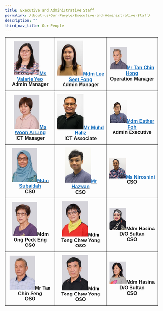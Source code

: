 ```yaml
---
title: Executive and Administrative Staff
permalink: /about-us/Our-People/Executive-and-Administrative-Staff/
description: ""
third_nav_title: Our People
---
```

<style type="text/css">
.tg  {border-collapse:collapse;border-spacing:0;}
.tg td{border-color:black;border-style:solid;border-width:1px;font-family:Arial, sans-serif;font-size:16px;
  overflow:hidden;padding:10px 5px;word-break:normal;}
.tg th{border-color:black;border-style:solid;border-width:1px;font-family:Arial, sans-serif;font-size:14px;
  font-weight:normal;overflow:hidden;padding:10px 5px;word-break:normal;}
.tg .tg-f4yw{background-color:#FFF;text-align:center;vertical-align:middle}
.tg .tg-vgmr{background-color:#;text-align:center;vertical-align:middle}
</style>
<table class="tg">
<thead>
			<td colspan="2" class="tg-vgmr"><img style="width:55%" src="/images/About%20Us/Our%20People/Executive%20and%20Admin%20Staff/valarie_2021.jpg"><span style="font-weight:bold"><span style="font-weight:bold"><a rel="noopener noreferrer" target="_blank" href="mailto:yeo_hwee_khoo@moe.edu.sg"><span style="text-decoration;color:#1E73BE;background-color:transparent">Ms Valarie Yeo</span></a><br>Admin Manager
		 <td colspan="2" class="tg-vgmr"><img style="width:55%" src="/images/About%20Us/Our%20People/Executive%20and%20Admin%20Staff/SeetFong.jpg"><span style="font-weight:bold"><a rel="noopener noreferrer" target="_blank" href="mailto:lee_seet_fong@moe.edu.sg"><span style="text-decoration:underline;color:#1E73BE;background-color:transparent">Mdm Lee Seet Fong</span></a><br>Admin Manager
		<td colspan="2" class="tg-vgmr"><img style="width:35%" src="/images/About%20Us/Our%20People/Executive%20and%20Admin%20Staff/tan chin hong_2021.jpg"><span style="font-weight:bold"><a rel="noopener noreferrer" target="_blank" href="mailto:tan_chin_hong@moe.edu.sg"><span style="text-decoration:underline;color:#1E73BE;background-color:transparent">Mr Tan Chin Hong</span></a><br>Operation Manager
			<tr>
				<td colspan="2" class="tg-vgmr"><img style="width:55%" src="/images/About%20Us/Our%20People/Executive%20and%20Admin%20Staff/ai ling_2021.jpg"><span style="font-weight:bold"><span style="font-weight:bold"><a rel="noopener noreferrer" target="_blank" href="mailto:woon_ai_ling@moe.edu.sg"><span style="text-decoration;color:#1E73BE;background-color:transparent">Ms Woon Ai Ling</span></a><br>ICT Manager
		 <td colspan="2" class="tg-vgmr"><img style="width:55%" src="/images/About%20Us/Our%20People/Executive%20and%20Admin%20Staff/Hafiz_2021.jpg"><span style="font-weight:bold"><a rel="noopener noreferrer" target="_blank" href="mailto:muhammad_hafiz_mohamed_yasim@moe.edu.sg"><span style="text-decoration:underline;color:#1E73BE;background-color:transparent">Mr Muhd Hafiz</span></a><br>ICT Associate
		<td colspan="2" class="tg-vgmr"><img style="width:35%" src="/images/About%20Us/Our%20People/Executive%20and%20Admin%20Staff/EstherPoh_NewOrgChart.jpg"><span style="font-weight:bold"><a rel="noopener noreferrer" target="_blank" href="mailto:muhammad_hafiz_mohamed_yasim@moe.edu.sg"><span style="text-decoration:underline;color:#1E73BE;background-color:transparent">Mdm Esther Poh</span></a><br>Admin Executive
			<tr>
				<td colspan="2" class="tg-vgmr"><img style="width:55%" src="/images/About%20Us/Our%20People/Executive%20and%20Admin%20Staff/subaidah_2021.jpg"><span style="font-weight:bold"><span style="font-weight:bold"><a rel="noopener noreferrer" target="_blank" href="mailto:subaidah_syed_ahmad@moe.edu.sg_"><span style="text-decoration;color:#1E73BE;background-color:transparent">Mdm Subaidah</span></a><br>CSO
					<td colspan="2" class="tg-vgmr"><img style="width:55%" src="/images/About%20Us/Our%20People/Executive%20and%20Admin%20Staff/hazwan-2.png"><span style="font-weight:bold"><a rel="noopener noreferrer" target="_blank" href="mailto:muhammad_hazwan@moe.edu.sg"><span style="text-decoration;color:#1E73BE;background-color:transparent">Mr Hazwan</span></a><br>CSO
		 <td colspan="2" class="tg-vgmr"><img style="width:35%" src="/images/Niroshini.jpg"><span style="font-weight:bold"><a rel="noopener noreferrer" target="_blank" href="mailto:niroshini_srikumar@moe.edu.sg"><span style="text-decoration;color:#1E73BE;background-color:transparent">Ms Niroshini</a><br>CSO
					<tr>
				<td colspan="2" class="tg-vgmr"><img style="width:55%" src="/images/About%20Us/Our%20People/Executive%20and%20Admin%20Staff/ong_2021.jpg"><span style="font-weight:bold">Mdm Ong Peck Eng<br>OSO<td colspan="2" class="tg-vgmr"><img style="width:55%" src="/images/About%20Us/Our%20People/Executive%20and%20Admin%20Staff/yong_2021.jpg"><span style="font-weight:bold">Mdm Tong Chew Yong<br>OSO
		<td colspan="2" class="tg-vgmr"><img style="width:35%" src="/images/About%20Us/Our%20People/Executive%20and%20Admin%20Staff/hasina_2021.jpg"><span style="font-weight:bold">Mdm Hasina D/O Sultan<br>OSO
			<tr>	
				<td colspan="2" class="tg-vgmr"><img style="width:55%" src="/images/About%20Us/Our%20People/Executive%20and%20Admin%20Staff/tan_2021.jpg"><span style="font-weight:bold">Mr Tan Chin Seng<br>OSO<td colspan="2" class="tg-vgmr"><img style="width:55%" src="/images/About%20Us/Our%20People/Executive%20and%20Admin%20Staff/lee_2021.jpg"><span style="font-weight:bold">Mdm Tong Chew Yong<br>OSO
		<td colspan="2" class="tg-vgmr"><img style="width:35%" src="/images/About%20Us/Our%20People/Executive%20and%20Admin%20Staff/ai leng_2021.jpg"><span style="font-weight:bold">Mdm Hasina D/O Sultan<br>OSO
			<tr>